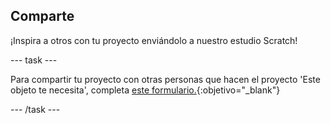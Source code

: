 ## Comparte

¡Inspira a otros con tu proyecto enviándolo a nuestro estudio Scratch!

--- task ---

Para compartir tu proyecto con otras personas que hacen el proyecto 'Este objeto te necesita', completa [este formulario.](https://form.raspberrypi.org/f/community-project-submissions){:objetivo="_blank"}

--- /task ---

